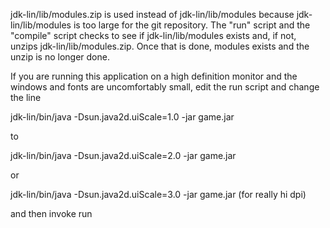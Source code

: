 jdk-lin/lib/modules.zip is used instead of jdk-lin/lib/modules because
jdk-lin/lib/modules is too large for the git repository.  The "run" script
and the "compile" script checks to see if jdk-lin/lib/modules exists and,
if not, unzips jdk-lin/lib/modules.zip.  Once that is done, modules exists
and the unzip is no longer done.

If you are running this application on a high definition monitor and the
windows and fonts are uncomfortably small, edit the run script and change
the line

   jdk-lin/bin/java -Dsun.java2d.uiScale=1.0 -jar game.jar

to

   jdk-lin/bin/java -Dsun.java2d.uiScale=2.0 -jar game.jar

or

   jdk-lin/bin/java -Dsun.java2d.uiScale=3.0 -jar game.jar (for really hi dpi)

and then invoke run